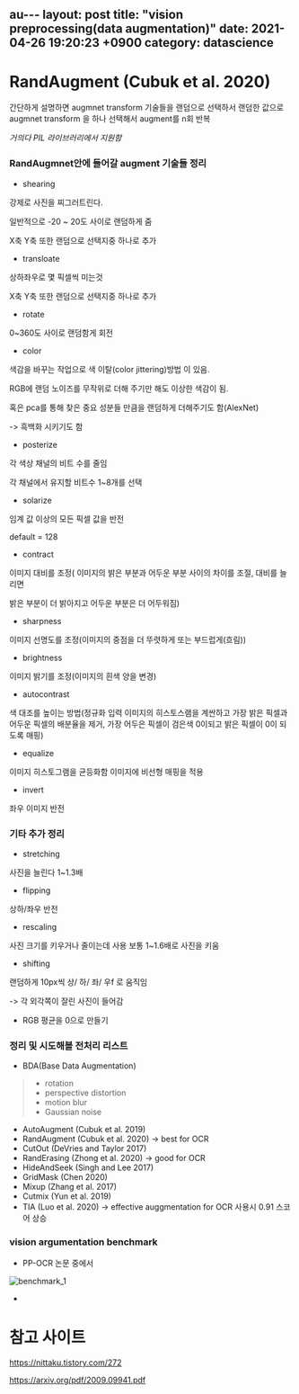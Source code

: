 au---
layout: post
title: "vision preprocessing(data augmentation)"
date: 2021-04-26 19:20:23 +0900
category: datascience
---



# RandAugment (Cubuk et al. 2020)

간단하게 설명하면 augmnet transform 기술들을 랜덤으로 선택하서 랜덤한 값으로 augmnet transform 을 하나 선택해서 augment를 n회 반복

*거의다 PIL 라이브러리에서 지원함*

### RandAugmnet안에 들어갈 augment 기술들 정리

- shearing

강제로 사진을 찌그러트린다.  

일반적으로 -20 ~ 20도 사이로 랜덤하게 줌

X축 Y축 또한 랜덤으로 선택지중 하나로 추가

- transloate

상하좌우로 몇 픽셀씩 미는것

X축 Y축 또한 랜덤으로 선택지중 하나로 추가

- rotate

0~360도 사이로 랜덤함게 회전

- color

색감을 바꾸는 작업으로 색 이탈(color jittering)방법 이 있음.

RGB에 랜덤 노이즈를 무작위로 더해 주기만 해도 이상한 색감이 됨.

혹은 pca를 통해 찾은 중요 성분들 만큼을 랜덤하게 더해주기도 함(AlexNet)

-> 흑백화 시키기도 함

- posterize

각 색상 채널의 비트 수를 줄임

각 채널에서 유지할 비트수 1~8개를 선택

- solarize

임계 값 이상의 모든 픽셀 값을 반전

default = 128

- contract

이미지 대비를 조정( 이미지의 밝은 부분과 어두운 부분 사이의 차이를 조절, 대비를 늘리면

밝은 부분이 더 밝아지고 어두운 부분은 더 어두워짐)

- sharpness

이미지 선명도를 조정(이미지의 중점을 더 뚜렷하게 또는 부드럽게(흐림))

- brightness

이미지 밝기를 조정(이미지의 흰색 양을 변경)

- autocontrast

색 대조를 높이는 방법(정규화 입력 이미지의 히스토스램을 계싼하고 가장 밝은 픽셀과 어두운 픽셀의 배분율을 제거, 가장 어두은 픽셀이 검은색 0이되고 밝은 픽셀이 0이 되도록 매핑)

- equalize

이미지 히스토그램을 균등화함 이미지에 비선형 매핑을 적용

- invert

좌우 이미지 반전



### 기타 추가 정리

- stretching

사진을 늘린다 1~1.3배

- flipping

상하/좌우 반전

- rescaling

사진 크기를 키우거나 줄이는데 사용 보통 1~1.6배로 사진을 키움

- shifting

랜덤하게 10px씩 상/ 하/ 좌/ 우f 로 움직임 

-> 각 외각쪽이 잘린 사진이 들어감

- RGB 평균을 0으로 만들기



 



### 정리 및 시도해볼 전처리 리스트 

- BDA(Base Data Augmentation)

> - rotation
> - perspective distortion
> - motion blur
> - Gaussian noise

- AutoAugment (Cubuk et al. 2019)
- RandAugment (Cubuk et al. 2020)  -> best for OCR
- CutOut (DeVries and Taylor 2017)
- RandErasing (Zhong et al. 2020)   -> good for OCR
- HideAndSeek (Singh and Lee 2017)
- GridMask (Chen 2020)
- Mixup (Zhang et al. 2017)
- Cutmix (Yun et al. 2019)
- TIA (Luo et al. 2020)  -> effective auggmentation for OCR 사용시 0.91 스코어 상승

### vision argumentation benchmark 

- PP-OCR 논문 중에서

![benchmark_1](D:\code\whtngus.github.io\img\2021\vision_data_augmentation\benchmark_1.PNG)

-

# 참고 사이트

https://nittaku.tistory.com/272

https://arxiv.org/pdf/2009.09941.pdf